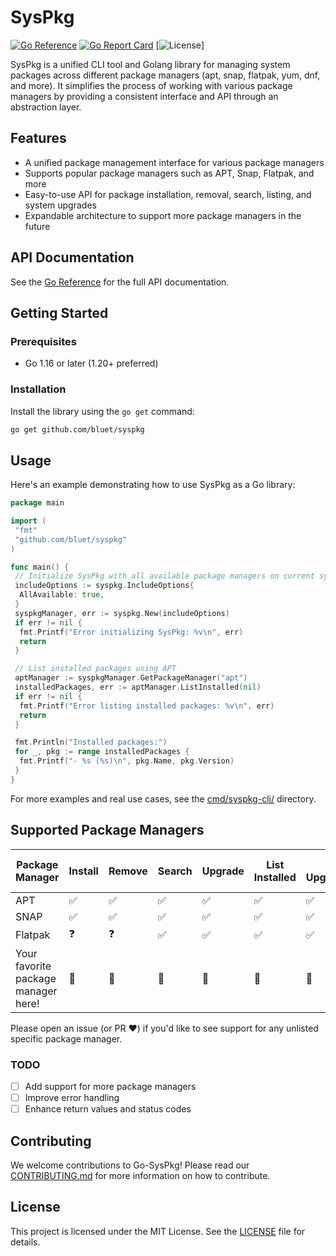 # SysPkg

[![Go Reference](https://pkg.go.dev/badge/github.com/bluet/syspkg.svg)](https://pkg.go.dev/github.com/bluet/syspkg)
[![Go Report Card](https://goreportcard.com/badge/github.com/bluet/syspkg)](https://goreportcard.com/report/github.com/bluet/syspkg)
[![License](https://img.shields.io/badge/license-MIT-blue.svg)]

SysPkg is a unified CLI tool and Golang library for managing system packages across different package managers (apt, snap, flatpak, yum, dnf, and more). It simplifies the process of working with various package managers by providing a consistent interface and API through an abstraction layer.

## Features

- A unified package management interface for various package managers
- Supports popular package managers such as APT, Snap, Flatpak, and more
- Easy-to-use API for package installation, removal, search, listing, and system upgrades
- Expandable architecture to support more package managers in the future

## API Documentation

See the [Go Reference](https://pkg.go.dev/github.com/bluet/syspkg) for the full API documentation.

## Getting Started

### Prerequisites

- Go 1.16 or later (1.20+ preferred)

### Installation

Install the library using the `go get` command:

```bash
go get github.com/bluet/syspkg
```

## Usage

Here's an example demonstrating how to use SysPkg as a Go library:

```go
package main

import (
 "fmt"
 "github.com/bluet/syspkg"
)

func main() {
 // Initialize SysPkg with all available package managers on current system
 includeOptions := syspkg.IncludeOptions{
  AllAvailable: true,
 }
 syspkgManager, err := syspkg.New(includeOptions)
 if err != nil {
  fmt.Printf("Error initializing SysPkg: %v\n", err)
  return
 }

 // List installed packages using APT
 aptManager := syspkgManager.GetPackageManager("apt")
 installedPackages, err := aptManager.ListInstalled(nil)
 if err != nil {
  fmt.Printf("Error listing installed packages: %v\n", err)
  return
 }

 fmt.Println("Installed packages:")
 for _, pkg := range installedPackages {
  fmt.Printf("- %s (%s)\n", pkg.Name, pkg.Version)
 }
}
```

For more examples and real use cases, see the [cmd/syspkg-cli/](cmd/syspkg-cli/) directory.

## Supported Package Managers

| Package Manager | Install | Remove | Search | Upgrade | List Installed | List Upgradable | Get Package Info |
| --------------- | ------- | ------ | ------ | ------- | -------------- | --------------- | ---------------- |
| APT             | ✅      | ✅    | ✅     | ✅     | ✅             | ✅             | ✅               |
| SNAP            | ✅      | ✅    | ✅     | ✅     | ✅             | ✅             | ✅               |
| Flatpak         | ❓      | ❓    | ✅     | ✅     | ✅             | ✅             | ✅               |
| Your favorite package manager here! | 🚀 | 🚀 | 🚀 | 🚀 | 🚀 | 🚀 | 🚀 |

Please open an issue (or PR ❤️) if you'd like to see support for any unlisted specific package manager.

### TODO

- [ ] Add support for more package managers
- [ ] Improve error handling
- [ ] Enhance return values and status codes

## Contributing

We welcome contributions to Go-SysPkg! Please read our [CONTRIBUTING.md](CONTRIBUTING.md) for more information on how to contribute.

## License

This project is licensed under the MIT License. See the [LICENSE](LICENSE) file for details.
